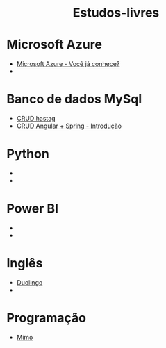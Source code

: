 <h1 align="center"> Estudos-livres </h1>

# Microsoft Azure

* [Microsoft Azure - Você já conhece?](https://www.youtube.com/watch?v=-2rA4QxP3IM)
* []()

# Banco de dados MySql

* [CRUD hastag](https://www.hashtagtreinamentos.com/operacoes-crud-no-sql)
* [CRUD Angular + Spring - Introdução](https://www.youtube.com/watch?v=DQ0pMGJWCTE&feature=youtu.be)

# Python

* []()
* []()

# Power BI

* []()
* []()

# Inglês

* [Duolingo](https://www.duolingo.com/learn)
* []()

# Programação
* [Mimo](https://dev.getmimo.com/web/overview)
